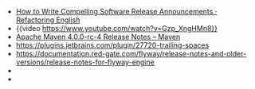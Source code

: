 - [How to Write Compelling Software Release Announcements · Refactoring English](https://refactoringenglish.com/chapters/release-announcements/)
- {{video https://www.youtube.com/watch?v=Gzp_XngHMn8}}
- [Apache Maven 4.0.0-rc-4 Release Notes – Maven](https://maven.apache.org/docs/4.0.0-rc-4/release-notes.html)
- https://plugins.jetbrains.com/plugin/27720-trailing-spaces
- https://documentation.red-gate.com/flyway/release-notes-and-older-versions/release-notes-for-flyway-engine
-
-